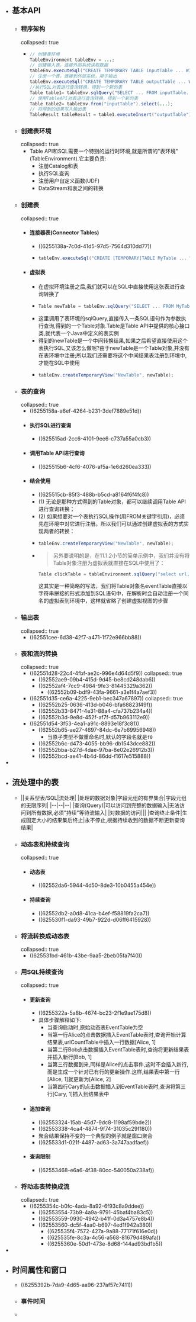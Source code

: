 - ## 基本API
	- ### 程序架构
	  collapsed:: true
		- ```java
		  // 创建表环境
		  TableEnvironment tableEnv = ...;
		  // 创建输入表，连接外部系统读取数据
		  tableEnv.executeSql("CREATE TEMPORARY TABLE inputTable ... WITH ( 'connector' = ... )");
		  // 注册一个表，连接到外部系统，用于输出
		  tableEnv.executeSql("CREATE TEMPORARY TABLE outputTable ... WITH( 'connector' = ... )");
		  //执行SQL对表进行查询转换，得到一个新的表
		  Table table1= tableEnv.sqlQuery("SELECT ... FROM inputTable... ");
		  // 使用TableAPI对表进行查询转换，得到一个新的表
		  Table table2= tableEnv.from("inputTable").select(...);
		  // 将得到的结果写入输出表
		  TableResult tableResult = table1.executeInsert("outputTable");
		  ```
	- ### 创建表环境
	  collapsed:: true
		- Table API和SQL需要一个特别的运行时环境,就是所谓的"表环境"(TableEnvironment).它主要负责:
			- 注册Catalog和表
			- 执行SQL查询
			- 注册用户自定义函数(UDF)
			- DataStream和表之间的转换
	- ### 创建表
	  collapsed:: true
		- #### 连接器表(Connector Tables)
			- ((6255138a-7c0d-41d5-97d5-7564d310dd77))
			- ```java
			  tableEnv.executeSql("CREATE [TEMPORARY]TABLE MyTable ... WITH ( 'connector' = ... )");
			  ```
		- #### 虚拟表
			- 在虚拟环境注册之后,我们就可以在SQL中直接使用这张表进行查询转换了
			- ```java
			  Table newTable = tableEnv.sqlQuery("SELECT ... FROM MyTable... ");
			  ```
			- 这里调用了表环境的sqlQuery,直接传入一条SQL语句作为参数执行查询,得到的一个Table对象.Table是Table API中提供的核心接口类,就代表一个Java中定义的表实例
			- 得到的newTable是一个中间转换结果,如果之后希望直接使用这个表执行SQL,又该怎么做呢?由于newTable是一个Table对象,并没有在表环境中注册;所以我们还需要将这个中间结果表注册到环境中,才能在SQL中使用
			- ```java
			  tableEnv.createTemporaryView("NewTable", newTable);
			  ```
	- ### 表的查询
	  collapsed:: true
		- ((6255158a-a6ef-4264-b231-3def7889e51d))
		- #### 执行SQL进行查询
			- ((625515ad-2cc6-4101-9ee6-c737a55a0cb3))
		- #### 调用Table API进行查询
			- ((625515b6-4cf6-4076-af5a-1e6d260ea333))
		- #### 结合使用
			- ((625515cb-85f3-488b-b5cd-a8164f6f4fc8))
			- (1) 无论是那种方式得到的Table对象，都可以继续调用Table API进行查询转换；
			- (2) 如果想要对一个表执行SQL操作(用FROM关键字引用)，必须先在环境中对它进行注册。所以我们可以通过创建虚拟表的方式实现两者的转换：
			- ```java
			  tableEnv.createTemporaryView("NewTable", newTable);
			  ```
			- > 另外要说明的是，在11.1.2小节的简单示例中，我们并没有将Table对象注册为虚拟表就直接在SQL中使用了：
			  ```java
			  Table clickTable = tableEnvironment.sqlQuery("select url, user from " + eventTable);
			  ```
			  这其实是一种简略的写法，我们将Table对象名eventTable直接以字符串拼接的形式添加到SQL语句中，在解析时会自动注册一个同名的虚拟表到环境中，这样就省略了创建虚拟视图的步骤
	- ### 输出表
	  collapsed:: true
		- ((62551cee-6d38-42f7-a471-1f72e966bb88))
	- ### 表和流的转换
	  collapsed:: true
		- ((62551d28-22c4-4fbf-ae2c-996e4d64d5f9))
		  collapsed:: true
			- ((62552ae9-09b4-415d-9d45-be8cd248dab6))
			- ((62552af4-7cc9-4984-9fe3-81445329a362))
				- ((62552b09-bdf9-43fa-9661-a3e1f4a7aef3))
		- ((62551d35-ce6a-4225-9eb1-bec347a67897))
		  collapsed:: true
			- ((62552b25-0636-413d-b046-bfa68823f49f))
			- ((62552b33-8471-4e31-88a4-cfa737b234a4))
			- ((62552b3d-9e8d-452f-af7f-d57b963112e9))
		- ((62551d54-3f53-4ea1-a91c-8893e18f3c81))
			- ((62552b65-ae27-4697-84dc-6e7b69956948))
				- 当原子类型不做重命名时,默认的字段名就是`f0`
			- ((62552b6c-d473-4055-bb96-db1543dce882))
			- ((62552bba-b27d-4dae-97ba-8e02e26912b3))
			- ((62552bcd-ae41-4b4d-86dd-f1617e515888))
-
- ## 流处理中的表
	- ||关系型表/SQL|流处理|
	  |处理的数据对象|字段元组的有界集合|字段元组的无限序列|
	  |--|--|--|
	  |查询(Query)|可以访问到完整的数据输入|无法访问到所有数据,必须"持续"等待流输入|
	  |对数据的访问|||
	  |查询终止条件|生成固定大小的结果集后终止|永不停止,根据持续收到的数据不断更新查询结果|
	- ### 动态表和持续查询
	  collapsed:: true
		- #### 动态表
			- ((62552da6-5944-4d50-8de3-10b0455a454e))
		- #### 持续查询
			- ((62552db2-a0d8-41ca-b4ef-f58819fa2ca7))
			- ((625530f1-da93-49b7-922d-d06ff6415928))
	- ### 将流转换成动态表
	  collapsed:: true
		- ((625531bd-461b-43be-9aa5-2beb05fa7f40))
	- ### 用SQL持续查询
	  collapsed:: true
		- #### 更新查询
			- ((6255322a-5a8b-4674-bc23-2f1e9ae175d8))
			- 具体步骤解释如下:
				- 当查询启动时,原始动态表EventTable为空
				- 当第一行Alice的点击数据插入EventTable表时,查询开始计算结果表,urlCountTable中插入一行数据[Alice, 1]
				- 当第二行Bob点击数据插入EventTable表时,查询将更新结果表并插入新行[Bob, 1]
				- 当第三行数据到来,同样是Alice的点击事件,这时不会插入新行,而是生成一个针对已有行的更新操作.这样,结果表中第一行[Alice, 1]就更新为[Alice, 2]
				- 当第四行Cary的点击数据插入到EventTable表时,查询将第三行[Cary, 1]插入到结果表中
		- #### 追加查询
			- ((62553324-15ab-45d7-9dc8-1198af59bde2))
			- ((62553338-4ca4-4874-9f74-31035c29f180))
			- 聚合结果保持不变的一个典型的例子就是窗口聚合
			- ((625533d1-021f-4487-ad63-3a747aadfaef))
		- #### 查询限制
			- ((62553468-e6a6-4f38-80cc-540050a238af))
	- ### 将动态表转换成流
	  collapsed:: true
		- ((6255354c-b0fc-4ada-8a92-6f93c8a9ddee))
			- ((62553554-73b9-4a9a-9791-45baf4ba83c5))
			- ((62553559-0930-4942-b41f-0d3a4757e8b4))
			- ((62553560-dc5f-4aa0-b697-4ed1f942a380))
				- ((625535f4-7572-427a-9a88-77171f616e0d))
				- ((625535fe-8c3a-4c56-a568-81679d489afa))
				- ((6255360e-50d1-473e-8d68-144ad93bd1b5))
-
- ## 时间属性和窗口
	- ((6255392b-7da9-4d65-aa96-237af57c7411))
	- ### 事件时间
	-